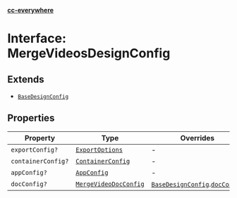 [**cc-everywhere**](../../../../../../index.md)

<HorizontalLine />

# Interface: MergeVideosDesignConfig

## Extends

- [`BaseDesignConfig`](base-design-config.md)

## Properties

| Property | Type | Overrides | Inherited from |
| ------ | ------ | ------ | ------ |
| `exportConfig?` | [`ExportOptions`](../../../export-config-types/type-aliases/export-options.md) | - | [`BaseDesignConfig`](base-design-config.md).[`exportConfig`](base-design-config.md#exportconfig) |
| `containerConfig?` | [`ContainerConfig`](../../../container-config-types/type-aliases/container-config.md) | - | [`BaseDesignConfig`](base-design-config.md).[`containerConfig`](base-design-config.md#containerconfig) |
| `appConfig?` | [`AppConfig`](../../app-config-types/interfaces/app-config.md) | - | [`BaseDesignConfig`](base-design-config.md).[`appConfig`](base-design-config.md#appconfig) |
| `docConfig?` | [`MergeVideoDocConfig`](../../doc-config-types/interfaces/merge-video-doc-config.md) | [`BaseDesignConfig`](base-design-config.md).[`docConfig`](base-design-config.md#docconfig) | - |
